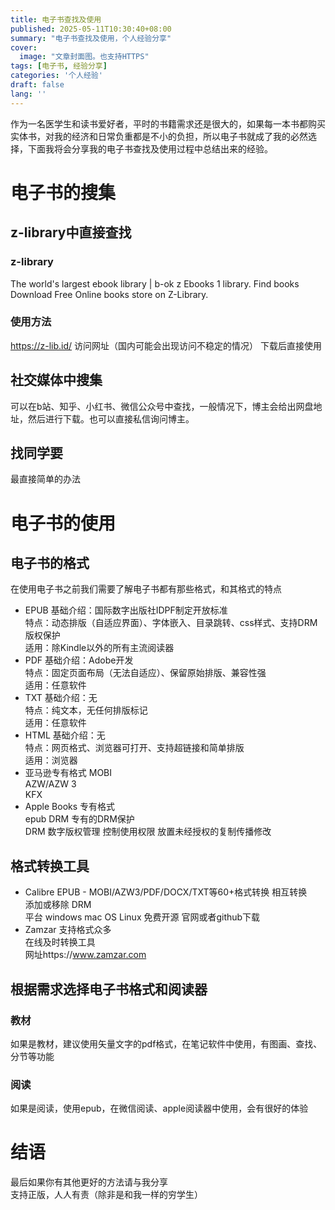 ```yaml
---
title: 电子书查找及使用
published: 2025-05-11T10:30:40+08:00
summary: "电子书查找及使用，个人经验分享"
cover:
  image: "文章封面图。也支持HTTPS"
tags: [电子书, 经验分享]
categories: '个人经验'
draft: false 
lang: ''
---
```

作为一名医学生和读书爱好者，平时的书籍需求还是很大的，如果每一本书都购买实体书，对我的经济和日常负重都是不小的负担，所以电子书就成了我的必然选择，下面我将会分享我的电子书查找及使用过程中总结出来的经验。
# 电子书的搜集
## z-library中直接查找
### z-library
The world's largest ebook library | b-ok z Ebooks 1 library. Find books Download Free Online books store on Z-Library.
### 使用方法
https://z-lib.id/   访问网址（国内可能会出现访问不稳定的情况）
下载后直接使用
## 社交媒体中搜集
可以在b站、知乎、小红书、微信公众号中查找，一般情况下，博主会给出网盘地址，然后进行下载。也可以直接私信询问博主。
## 找同学要
最直接简单的办法

# 电子书的使用
## 电子书的格式
在使用电子书之前我们需要了解电子书都有那些格式，和其格式的特点
* EPUB
基础介绍：国际数字出版社IDPF制定开放标准  
特点：动态排版（自适应界面）、字体嵌入、目录跳转、css样式、支持DRM版权保护  
适用：除Kindle以外的所有主流阅读器
* PDF
基础介绍：Adobe开发  
特点：固定页面布局（无法自适应）、保留原始排版、兼容性强  
适用：任意软件  
* TXT
基础介绍：无  
特点：纯文本，无任何排版标记  
适用：任意软件  
* HTML
基础介绍：无  
特点：网页格式、浏览器可打开、支持超链接和简单排版  
适用：浏览器  
* 亚马逊专有格式
MOBI  
AZW/AZW 3  
KFX  
* Apple Books 专有格式  
epub DRM 专有的DRM保护  
DRM 数字版权管理 控制使用权限 放置未经授权的复制传播修改  
## 格式转换工具
* Calibre
EPUB - MOBI/AZW3/PDF/DOCX/TXT等60+格式转换 相互转换  
添加或移除 DRM  
平台 windows mac OS Linux 免费开源 官网或者github下载  
* Zamzar
支持格式众多  
在线及时转换工具  
网址https://www.zamzar.com  

## 根据需求选择电子书格式和阅读器
### 教材
如果是教材，建议使用矢量文字的pdf格式，在笔记软件中使用，有图画、查找、分节等功能
### 阅读
如果是阅读，使用epub，在微信阅读、apple阅读器中使用，会有很好的体验

# 结语
最后如果你有其他更好的方法请与我分享  
支持正版，人人有责（除非是和我一样的穷学生）